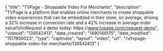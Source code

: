 {
    "title": "TVPage - Shoppable Video For Merchants",
    "description": "TVPage is a platform that enables online merchants to create shoppable video experiences that can be embedded in their store, on average, driving a 32% increase in conversion rate and a 42% increase in average order value!\n\nRequest a demo today: https:\/\/www.tvpage.com\/request-demo",
    "videoid": "139542413",
    "date_created": "1490146175",
    "date_modified": "1517856023",
    "type": "captivate",
    "layout": "video",
    "url": "\/v\/tvpage-shoppable-video-for-merchants\/139542413"
}